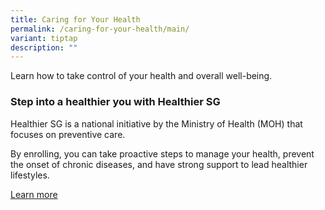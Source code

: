 ```yaml
---
title: Caring for Your Health
permalink: /caring-for-your-health/main/
variant: tiptap
description: ""
---
```

<p>Learn how to take control of your health and overall well-being.</p><p></p><h3>Step into a healthier you with Healthier SG</h3><p></p><p>Healthier SG is a national initiative by the Ministry of Health (MOH) that focuses on preventive care.</p><p></p><p>By enrolling, you can take proactive steps to manage your health, prevent the onset of chronic diseases, and have strong support to lead healthier lifestyles.</p><p></p><p><a href="https://www.healthiersg.gov.sg/" rel="noopener noreferrer nofollow" target="_blank">Learn more</a></p><p></p>